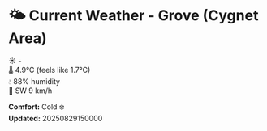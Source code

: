 # 🌤️ Current Weather - Grove (Cygnet Area)

☀️ **-**  
🌡️ 4.9°C (feels like 1.7°C)  
💧 88% humidity  
💨 SW 9 km/h  

**Comfort:** Cold ❄️  
**Updated:** 20250829150000
